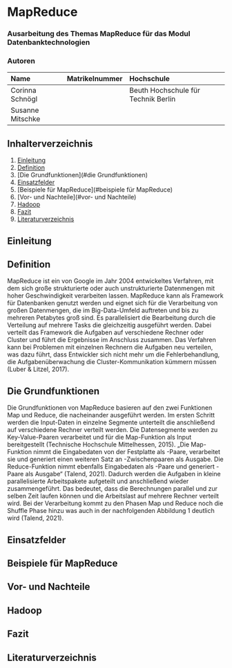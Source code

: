 # MapReduce

### Ausarbeitung des Themas MapReduce für das Modul Datenbanktechnologien

### Autoren

| Name               | Matrikelnummer | Hochschule |
| :----------------- | :------------- | :--------- |
| Corinna Schnögl     |          | Beuth Hochschule für Technik Berlin  |
| Susanne Mitschke |         |   |


## Inhalterverzeichnis
1. [Einleitung](#einleitung)
2. [Definition](#definition)
3. [Die Grundfunktionen](#die Grundfunktionen)
3. [Einsatzfelder](#einsatzfelder)
4. [Beispiele für MapReduce](#beispiele für MapReduce)
5. [Vor- und Nachteile](#vor- und Nachteile)
6. [Hadoop](#hadoop)
7. [Fazit](#fazit)
8. [Literaturverzeichnis](#literaturverzeichnis)


## Einleitung


## Definition

MapReduce ist ein von Google im Jahr 2004 entwickeltes Verfahren, mit dem sich große strukturierte oder auch unstrukturierte Datenmengen mit hoher Geschwindigkeit verarbeiten lassen. MapReduce kann als Framework für Datenbanken genutzt werden und eignet sich für die Verarbeitung von großen Datenmengen, die im Big-Data-Umfeld auftreten und bis zu mehreren Petabytes groß sind. Es parallelisiert die Bearbeitung durch die Verteilung auf mehrere Tasks die gleichzeitig ausgeführt werden. Dabei verteilt das Framework die Aufgaben auf verschiedene Rechner oder Cluster und führt die Ergebnisse im Anschluss zusammen. Das Verfahren kann bei Problemen mit einzelnen Rechnern die Aufgaben neu verteilen, was dazu führt, dass Entwickler sich nicht mehr um die Fehlerbehandlung, die Aufgabenüberwachung die Cluster-Kommunikation kümmern müssen (Luber & Litzel, 2017).



## Die Grundfunktionen

Die Grundfunktionen von MapReduce basieren auf den zwei Funktionen Map und Reduce, die nacheinander ausgeführt werden. Im ersten Schritt werden die Input-Daten in einzelne Segmente unterteilt die anschließend auf verschiedene Rechner verteilt werden. Die Datensegmente werden zu Key-Value-Paaren verarbeitet und für die Map-Funktion als Input bereitgestellt (Technische Hochschule Mittelhessen, 2015). „Die Map-Funktion nimmt die Eingabedaten von der Festplatte als -Paare, verarbeitet sie und generiert einen weiteren Satz an -Zwischenpaaren als Ausgabe. Die Reduce-Funktion nimmt ebenfalls Eingabedaten als -Paare und generiert -Paare als Ausgabe“ (Talend, 2021). Dadurch werden die Aufgaben in kleine parallelisierte Arbeitspakete aufgeteilt und anschließend wieder zusammengeführt. Das bedeutet, dass die Berechnungen parallel und zur selben Zeit laufen können und die Arbeitslast auf mehrere Rechner verteilt wird. Bei der Verarbeitung kommt zu den Phasen Map und Reduce noch die Shuffle Phase hinzu was auch in der nachfolgenden Abbildung 1 deutlich wird (Talend, 2021).



## Einsatzfelder



## Beispiele für MapReduce

## Vor- und Nachteile

## Hadoop



## Fazit



## Literaturverzeichnis


